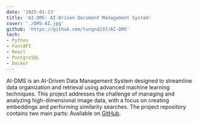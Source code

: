 ```yaml
---
date: '2025-01-13'
title: 'AI-DMS: AI-Driven Document Management System'
cover: './DMS-AI.jpg'
github: 'https://github.com/tungnd237/AI-DMS'
tech:
- Python
- FastAPI
- React
- PostgreSQL
- Docker
---
```


AI-DMS is an AI-Driven Data Management System designed to streamline data organization and retrieval using advanced machine learning techniques. This project addresses the challenge of managing and analyzing high-dimensional image data, with a focus on creating embeddings and performing similarity searches. The project repository contains two main parts:
Available on [GitHub](https://github.com/tungnd237/AI-DMS).
